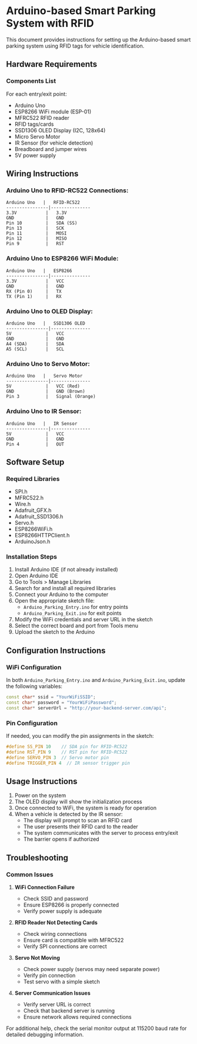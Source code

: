 # Arduino-based Smart Parking System with RFID

This document provides instructions for setting up the Arduino-based smart parking system using RFID tags for vehicle identification.

## Hardware Requirements

### Components List

For each entry/exit point:
- Arduino Uno
- ESP8266 WiFi module (ESP-01)
- MFRC522 RFID reader
- RFID tags/cards
- SSD1306 OLED Display (I2C, 128x64)
- Micro Servo Motor
- IR Sensor (for vehicle detection)
- Breadboard and jumper wires
- 5V power supply

## Wiring Instructions

### Arduino Uno to RFID-RC522 Connections:
```
Arduino Uno   |   RFID-RC522
----------------|---------------
3.3V           |   3.3V
GND            |   GND
Pin 10         |   SDA (SS)
Pin 13         |   SCK
Pin 11         |   MOSI
Pin 12         |   MISO
Pin 9          |   RST
```

### Arduino Uno to ESP8266 WiFi Module:
```
Arduino Uno   |   ESP8266
----------------|---------------
3.3V           |   VCC
GND            |   GND
RX (Pin 0)     |   TX
TX (Pin 1)     |   RX
```

### Arduino Uno to OLED Display:
```
Arduino Uno   |   SSD1306 OLED
----------------|---------------
5V             |   VCC
GND            |   GND
A4 (SDA)       |   SDA
A5 (SCL)       |   SCL
```

### Arduino Uno to Servo Motor:
```
Arduino Uno   |   Servo Motor
----------------|---------------
5V             |   VCC (Red)
GND            |   GND (Brown)
Pin 3          |   Signal (Orange)
```

### Arduino Uno to IR Sensor:
```
Arduino Uno   |   IR Sensor
----------------|---------------
5V             |   VCC
GND            |   GND
Pin 4          |   OUT
```

## Software Setup

### Required Libraries
- SPI.h
- MFRC522.h
- Wire.h
- Adafruit_GFX.h
- Adafruit_SSD1306.h
- Servo.h
- ESP8266WiFi.h
- ESP8266HTTPClient.h
- ArduinoJson.h

### Installation Steps

1. Install Arduino IDE (if not already installed)
2. Open Arduino IDE
3. Go to Tools > Manage Libraries
4. Search for and install all required libraries
5. Connect your Arduino to the computer
6. Open the appropriate sketch file:
   - `Arduino_Parking_Entry.ino` for entry points
   - `Arduino_Parking_Exit.ino` for exit points
7. Modify the WiFi credentials and server URL in the sketch
8. Select the correct board and port from Tools menu
9. Upload the sketch to the Arduino

## Configuration Instructions

### WiFi Configuration
In both `Arduino_Parking_Entry.ino` and `Arduino_Parking_Exit.ino`, update the following variables:

```cpp
const char* ssid = "YourWiFiSSID";
const char* password = "YourWiFiPassword";
const char* serverUrl = "http://your-backend-server.com/api";
```

### Pin Configuration
If needed, you can modify the pin assignments in the sketch:

```cpp
#define SS_PIN 10    // SDA pin for RFID-RC522
#define RST_PIN 9    // RST pin for RFID-RC522
#define SERVO_PIN 3  // Servo motor pin
#define TRIGGER_PIN 4  // IR sensor trigger pin
```

## Usage Instructions

1. Power on the system
2. The OLED display will show the initialization process
3. Once connected to WiFi, the system is ready for operation
4. When a vehicle is detected by the IR sensor:
   - The display will prompt to scan an RFID card
   - The user presents their RFID card to the reader
   - The system communicates with the server to process entry/exit
   - The barrier opens if authorized

## Troubleshooting

### Common Issues

1. **WiFi Connection Failure**
   - Check SSID and password
   - Ensure ESP8266 is properly connected
   - Verify power supply is adequate

2. **RFID Reader Not Detecting Cards**
   - Check wiring connections
   - Ensure card is compatible with MFRC522
   - Verify SPI connections are correct

3. **Servo Not Moving**
   - Check power supply (servos may need separate power)
   - Verify pin connection
   - Test servo with a simple sketch

4. **Server Communication Issues**
   - Verify server URL is correct
   - Check that backend server is running
   - Ensure network allows required connections

For additional help, check the serial monitor output at 115200 baud rate for detailed debugging information. 